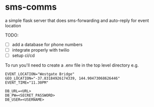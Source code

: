 # sms-comms
a simple flask server that does sms-forwarding and auto-reply for event location

TODO:

- [ ] add a database for phone numbers
- [ ] integrate properly with twilio
- [ ] setup ci/cd

To run you'll need to create a .env file in the top level directory
e.g.
```
EVENT_LOCATION="Westgate Bridge"
GEO_LOCATION="-37.83184926174339, 144.90473068626446"
EVENT_TIME="11.30PM"

DB_URL=<URL>
DB_PW=<SECRET_PASSWORD>
DB_USER=<USERNAME>
```